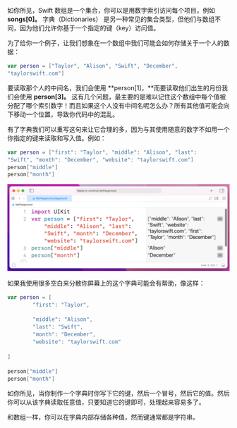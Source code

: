 如你所见，Swift 数组是一个集合，你可以是用数字索引访问每个项目，例如 **songs[0]。** 字典（Dictionaries） 是另一种常见的集合类型，但他们与数组不同，因为他们允许你基于一个指定的键（key）访问值。

为了给你一个例子，让我们想象在一个数组中我们可能会如何存储关于一个人的数据：

```swift
var person = ["Taylor", "Alison", "Swift", "December",
"taylorswift.com"]
```

要读取那个人的中间名，我们会使用 **person[1]，**而要读取他们出生的月份我们会使用 **person[3]。** 这有几个问题，最主要的是难以记住这个数组中每个值被分配了哪个索引数字！而且如果这个人没有中间名呢怎么办？所有其他值可能会向下移动一个位置，导致你代码中的混乱。

有了字典我们可以重写这句来让它合理的多，因为与其使用随意的数字不如用一个你指定的键来读取和写入值。例如：

```swift
var person = ["first": "Taylor", "middle": "Alison", "last":
"Swift", "month": "December", "website": "taylorswift.com"]
person["middle"]
person["month"]
```

![Pasted image 20240122145024.png](./attachments/Pasted%20image%2020240122145024.png)


如果我使用很多空白来分散你屏幕上的这个字典可能会有帮助，像这样：

```swift
var person = [
        "first": "Taylor",

        "middle": "Alison",
        "last": "Swift",
        "month": "December",
        "website": "taylorswift.com"

]

person["middle"]
person["month"]
```

如你所见，当你制作一个字典时你写下它的键，然后一个冒号，然后它的值。然后你可以从该字典读取任意值，只要知道它的键即可，处理起来容易多了。

和数组一样，你可以在字典内部存储各种值，然而键通常都是字符串。



